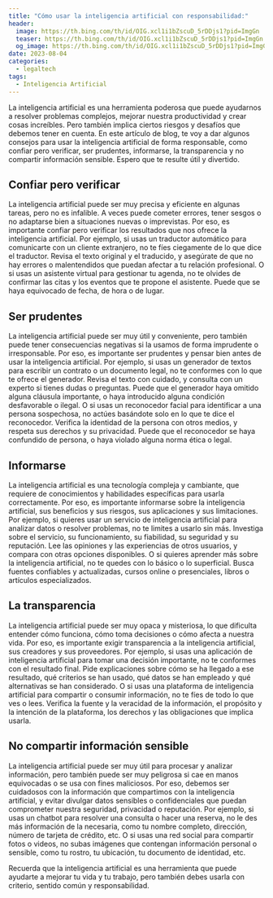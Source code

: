 ```yaml
---
title: "Cómo usar la inteligencia artificial con responsabilidad:"
header:
  image: https://th.bing.com/th/id/OIG.xcl1i1bZscuD_5rDDjs1?pid=ImgGn
  teaser: https://th.bing.com/th/id/OIG.xcl1i1bZscuD_5rDDjs1?pid=ImgGn
  og_image: https://th.bing.com/th/id/OIG.xcl1i1bZscuD_5rDDjs1?pid=ImgGn
date: 2023-08-04
categories:
  - legaltech
tags:
  - Inteligencia Artificial
---
```


La inteligencia artificial es una herramienta poderosa que puede ayudarnos a resolver problemas complejos, mejorar nuestra productividad y crear cosas increíbles. Pero también implica ciertos riesgos y desafíos que debemos tener en cuenta. En este artículo de blog, te voy a dar algunos consejos para usar la inteligencia artificial de forma responsable, como confiar pero verificar, ser prudentes, informarse, la transparencia y no compartir información sensible. Espero que te resulte útil y divertido.

## Confiar pero verificar
La inteligencia artificial puede ser muy precisa y eficiente en algunas tareas, pero no es infalible. A veces puede cometer errores, tener sesgos o no adaptarse bien a situaciones nuevas o imprevistas. Por eso, es importante confiar pero verificar los resultados que nos ofrece la inteligencia artificial. Por ejemplo, si usas un traductor automático para comunicarte con un cliente extranjero, no te fíes ciegamente de lo que dice el traductor. Revisa el texto original y el traducido, y asegúrate de que no hay errores o malentendidos que puedan afectar a tu relación profesional. O si usas un asistente virtual para gestionar tu agenda, no te olvides de confirmar las citas y los eventos que te propone el asistente. Puede que se haya equivocado de fecha, de hora o de lugar.

## Ser prudentes
La inteligencia artificial puede ser muy útil y conveniente, pero también puede tener consecuencias negativas si la usamos de forma imprudente o irresponsable. Por eso, es importante ser prudentes y pensar bien antes de usar la inteligencia artificial. Por ejemplo, si usas un generador de textos para escribir un contrato o un documento legal, no te conformes con lo que te ofrece el generador. Revisa el texto con cuidado, y consulta con un experto si tienes dudas o preguntas. Puede que el generador haya omitido alguna cláusula importante, o haya introducido alguna condición desfavorable o ilegal. O si usas un reconocedor facial para identificar a una persona sospechosa, no actúes basándote solo en lo que te dice el reconocedor. Verifica la identidad de la persona con otros medios, y respeta sus derechos y su privacidad. Puede que el reconocedor se haya confundido de persona, o haya violado alguna norma ética o legal.

## Informarse
La inteligencia artificial es una tecnología compleja y cambiante, que requiere de conocimientos y habilidades específicas para usarla correctamente. Por eso, es importante informarse sobre la inteligencia artificial, sus beneficios y sus riesgos, sus aplicaciones y sus limitaciones. Por ejemplo, si quieres usar un servicio de inteligencia artificial para analizar datos o resolver problemas, no te limites a usarlo sin más. Investiga sobre el servicio, su funcionamiento, su fiabilidad, su seguridad y su reputación. Lee las opiniones y las experiencias de otros usuarios, y compara con otras opciones disponibles. O si quieres aprender más sobre la inteligencia artificial, no te quedes con lo básico o lo superficial. Busca fuentes confiables y actualizadas, cursos online o presenciales, libros o artículos especializados.

## La transparencia
La inteligencia artificial puede ser muy opaca y misteriosa, lo que dificulta entender cómo funciona, cómo toma decisiones o cómo afecta a nuestra vida. Por eso, es importante exigir transparencia a la inteligencia artificial, sus creadores y sus proveedores. Por ejemplo, si usas una aplicación de inteligencia artificial para tomar una decisión importante, no te conformes con el resultado final. Pide explicaciones sobre cómo se ha llegado a ese resultado, qué criterios se han usado, qué datos se han empleado y qué alternativas se han considerado. O si usas una plataforma de inteligencia artificial para compartir o consumir información, no te fíes de todo lo que ves o lees. Verifica la fuente y la veracidad de la información, el propósito y la intención de la plataforma, los derechos y las obligaciones que implica usarla.

## No compartir información sensible
La inteligencia artificial puede ser muy útil para procesar y analizar información, pero también puede ser muy peligrosa si cae en manos equivocadas o se usa con fines maliciosos. Por eso, debemos ser cuidadosos con la información que compartimos con la inteligencia artificial, y evitar divulgar datos sensibles o confidenciales que puedan comprometer nuestra seguridad, privacidad o reputación. Por ejemplo, si usas un chatbot para resolver una consulta o hacer una reserva, no le des más información de la necesaria, como tu nombre completo, dirección, número de tarjeta de crédito, etc. O si usas una red social para compartir fotos o videos, no subas imágenes que contengan información personal o sensible, como tu rostro, tu ubicación, tu documento de identidad, etc.

Recuerda que la inteligencia artificial es una herramienta que puede ayudarte a mejorar tu vida y tu trabajo, pero también debes usarla con criterio, sentido común y responsabilidad.